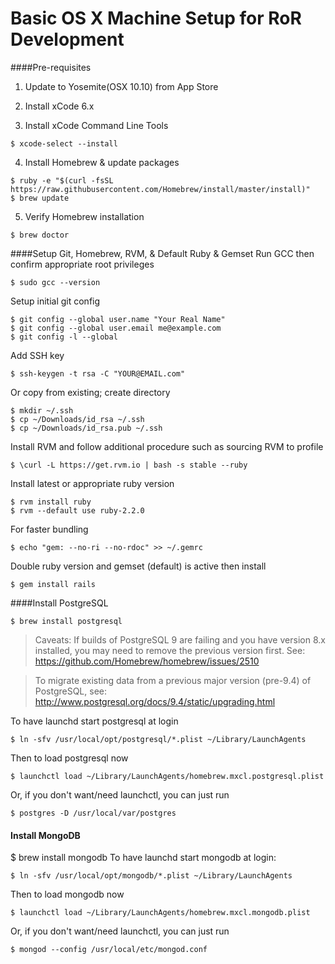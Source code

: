 # Basic OS X Machine Setup for RoR Development 
####Pre-requisites
1. Update to Yosemite(OSX 10.10) from App Store

2. Install xCode 6.x 
3. Install xCode Command Line Tools
```
$ xcode-select --install
```
4. Install Homebrew & update packages
```
$ ruby -e "$(curl -fsSL https://raw.githubusercontent.com/Homebrew/install/master/install)"
$ brew update
```
5. Verify Homebrew installation
```
$ brew doctor
```

####Setup Git, Homebrew, RVM, & Default Ruby & Gemset
Run GCC then confirm appropriate root privileges
```
$ sudo gcc --version
```
Setup initial git config
```
$ git config --global user.name "Your Real Name"
$ git config --global user.email me@example.com
$ git config -l --global
```
Add SSH key
```
$ ssh-keygen -t rsa -C "YOUR@EMAIL.com"
```
Or copy from existing; create directory
```
$ mkdir ~/.ssh
$ cp ~/Downloads/id_rsa ~/.ssh
$ cp ~/Downloads/id_rsa.pub ~/.ssh
```
Install RVM and follow additional procedure such as sourcing RVM to profile
```
$ \curl -L https://get.rvm.io | bash -s stable --ruby
```
Install latest or appropriate ruby version
```
$ rvm install ruby
$ rvm --default use ruby-2.2.0
```
For faster bundling
```
$ echo "gem: --no-ri --no-rdoc" >> ~/.gemrc
```
Double ruby version and gemset (default) is active then install
```
$ gem install rails
```

####Install PostgreSQL
```
$ brew install postgresql
```
> Caveats: If builds of PostgreSQL 9 are failing and you have version 8.x installed, you may need to remove the previous version first. See:
  https://github.com/Homebrew/homebrew/issues/2510

> To migrate existing data from a previous major version (pre-9.4) of PostgreSQL, see:
  http://www.postgresql.org/docs/9.4/static/upgrading.html

To have launchd start postgresql at login
```
$ ln -sfv /usr/local/opt/postgresql/*.plist ~/Library/LaunchAgents
```
Then to load postgresql now
```
$ launchctl load ~/Library/LaunchAgents/homebrew.mxcl.postgresql.plist
```
Or, if you don't want/need launchctl, you can just run
```
$ postgres -D /usr/local/var/postgres
```

#### Install MongoDB
$ brew install mongodb
To have launchd start mongodb at login:
```
$ ln -sfv /usr/local/opt/mongodb/*.plist ~/Library/LaunchAgents
```
Then to load mongodb now
```
$ launchctl load ~/Library/LaunchAgents/homebrew.mxcl.mongodb.plist
```
Or, if you don't want/need launchctl, you can just run
```
$ mongod --config /usr/local/etc/mongod.conf
```